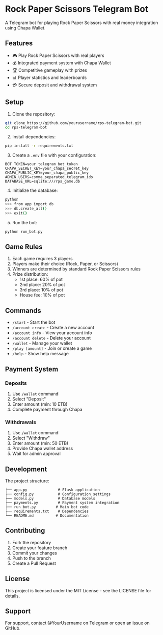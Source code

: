 # Rock Paper Scissors Telegram Bot

A Telegram bot for playing Rock Paper Scissors with real money integration using Chapa Wallet.

## Features

- 🎮 Play Rock Paper Scissors with real players
- 💰 Integrated payment system with Chapa Wallet
- 🏆 Competitive gameplay with prizes
- 📊 Player statistics and leaderboards
- 💳 Secure deposit and withdrawal system

## Setup

1. Clone the repository:
```bash
git clone https://github.com/yourusername/rps-telegram-bot.git
cd rps-telegram-bot
```

2. Install dependencies:
```bash
pip install -r requirements.txt
```

3. Create a `.env` file with your configuration:
```env
BOT_TOKEN=your_telegram_bot_token
CHAPA_SECRET_KEY=your_chapa_secret_key
CHAPA_PUBLIC_KEY=your_chapa_public_key
ADMIN_USERS=comma_separated_telegram_ids
DATABASE_URL=sqlite:///rps_game.db
```

4. Initialize the database:
```bash
python
>>> from app import db
>>> db.create_all()
>>> exit()
```

5. Run the bot:
```bash
python run_bot.py
```

## Game Rules

1. Each game requires 3 players
2. Players make their choice (Rock, Paper, or Scissors)
3. Winners are determined by standard Rock Paper Scissors rules
4. Prize distribution:
   - 1st place: 60% of pot
   - 2nd place: 20% of pot
   - 3rd place: 10% of pot
   - House fee: 10% of pot

## Commands

- `/start` - Start the bot
- `/account create` - Create a new account
- `/account info` - View your account info
- `/account delete` - Delete your account
- `/wallet` - Manage your wallet
- `/play [amount]` - Join or create a game
- `/help` - Show help message

## Payment System

### Deposits
1. Use `/wallet` command
2. Select "Deposit"
3. Enter amount (min: 10 ETB)
4. Complete payment through Chapa

### Withdrawals
1. Use `/wallet` command
2. Select "Withdraw"
3. Enter amount (min: 50 ETB)
4. Provide Chapa wallet address
5. Wait for admin approval

## Development

The project structure:
```
├── app.py              # Flask application
├── config.py           # Configuration settings
├── models.py           # Database models
├── payments.py         # Payment system integration
├── run_bot.py         # Main bot code
├── requirements.txt    # Dependencies
└── README.md          # Documentation
```

## Contributing

1. Fork the repository
2. Create your feature branch
3. Commit your changes
4. Push to the branch
5. Create a Pull Request

## License

This project is licensed under the MIT License - see the LICENSE file for details.

## Support

For support, contact @YourUsername on Telegram or open an issue on GitHub.

